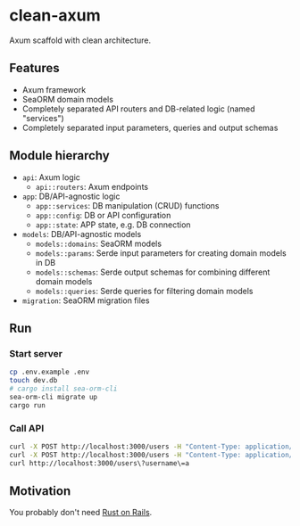 # clean-axum

Axum scaffold with clean architecture.

## Features

- Axum framework
- SeaORM domain models
- Completely separated API routers and DB-related logic (named "services")
- Completely separated input parameters, queries and output schemas

## Module hierarchy

- `api`: Axum logic
  - `api::routers`: Axum endpoints
- `app`: DB/API-agnostic logic
  - `app::services`: DB manipulation (CRUD) functions
  - `app::config`: DB or API configuration
  - `app::state`: APP state, e.g. DB connection
- `models`: DB/API-agnostic models
  - `models::domains`: SeaORM models
  - `models::params`: Serde input parameters for creating domain models in DB
  - `models::schemas`: Serde output schemas for combining different domain models
  - `models::queries`: Serde queries for filtering domain models
- `migration`: SeaORM migration files

## Run

### Start server

```bash
cp .env.example .env
touch dev.db
# cargo install sea-orm-cli
sea-orm-cli migrate up
cargo run
```

### Call API

```bash
curl -X POST http://localhost:3000/users -H "Content-Type: application/json" -d '{"username":"aaa"}'
curl -X POST http://localhost:3000/users -H "Content-Type: application/json" -d '{"username":"abc"}'
curl http://localhost:3000/users\?username\=a
```

## Motivation

You probably don't need [Rust on Rails](https://github.com/loco-rs/loco).
